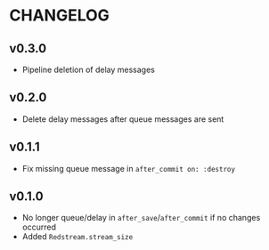 # CHANGELOG

## v0.3.0
* Pipeline deletion of delay messages

## v0.2.0
* Delete delay messages after queue messages are sent

## v0.1.1
* Fix missing queue message in `after_commit on: :destroy`

## v0.1.0
* No longer queue/delay in `after_save`/`after_commit` if no changes occurred
* Added `Redstream.stream_size`
